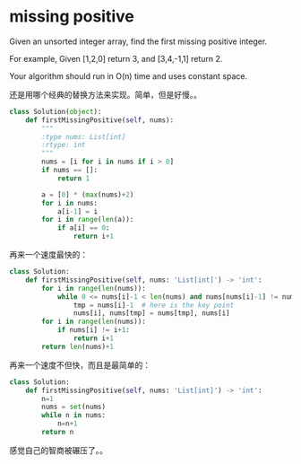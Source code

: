 # missing positive

Given an unsorted integer array, find the first missing positive integer.

For example,
Given [1,2,0] return 3,
and [3,4,-1,1] return 2.

Your algorithm should run in O(n) time and uses constant space.

还是用哪个经典的替换方法来实现。简单，但是好慢。。

```python
class Solution(object):
    def firstMissingPositive(self, nums):
        """
        :type nums: List[int]
        :rtype: int
        """
        nums = [i for i in nums if i > 0]
        if nums == []:
            return 1

        a = [0] * (max(nums)+2)
        for i in nums:
            a[i-1] = i
        for i in range(len(a)):
            if a[i] == 0:
                return i+1
```

再来一个速度最快的：

```python
class Solution:
    def firstMissingPositive(self, nums: 'List[int]') -> 'int':
        for i in range(len(nums)):
            while 0 <= nums[i]-1 < len(nums) and nums[nums[i]-1] != nums[i]:
                tmp = nums[i]-1  # here is the key point
                nums[i], nums[tmp] = nums[tmp], nums[i]
        for i in range(len(nums)):
            if nums[i] != i+1:
                return i+1
        return len(nums)+1
```

再来一个速度不但快，而且是最简单的：

```python
class Solution:
    def firstMissingPositive(self, nums: 'List[int]') -> 'int':
        n=1
        nums = set(nums)
        while n in nums:
            n=n+1
        return n
```
感觉自己的智商被碾压了。。
